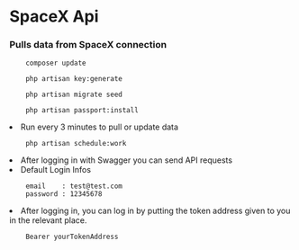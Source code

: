 # SpaceX Api
<h3>Pulls data from SpaceX connection</h3>

    
        composer update
    
        php artisan key:generate
    
        php artisan migrate seed
        
        php artisan passport:install


<li>Run every 3 minutes to pull or update data
       
        php artisan schedule:work
    
</li>

<li>After logging in with Swagger you can send API requests</li>

<li>Default Login Infos

        email    : test@test.com
        password : 12345678

</li>

<li>After logging in, you can log in by putting the token address given to you in the relevant place.

        Bearer yourTokenAddress

</li>
